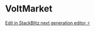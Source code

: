 # VoltMarket

[Edit in StackBlitz next generation editor ⚡️](https://stackblitz.com/~/github.com/ldmdldm/VoltMarket)